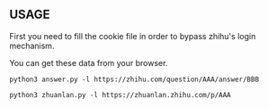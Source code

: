 ## USAGE

First you need to fill the cookie file in order to bypass zhihu's login mechanism.

You can get these data from your browser.

```
python3 answer.py -l https://zhihu.com/question/AAA/answer/BBB

python3 zhuanlan.py -l https://zhuanlan.zhihu.com/p/AAA
```
